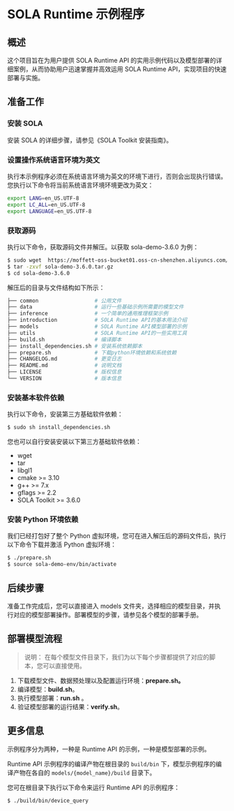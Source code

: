 # SOLA Runtime 示例程序

## 概述

这个项目旨在为用户提供 SOLA Runtime API 的实用示例代码以及模型部署的详细案例，从而协助用户迅速掌握并高效运用 SOLA Runtime API，实现项目的快速部署与实施。

## 准备工作

### **安装 SOLA**

安装 SOLA 的详细步骤，请参见《SOLA Toolkit 安装指南》。

### 设置操作系统语言环境为英文

执行本示例程序必须在系统语言环境为英文的环境下进行，否则会出现执行错误。您执行以下命令将当前系统语言环境环境更改为英文：

```Bash
export LANG=en_US.UTF-8
export LC_ALL=en_US.UTF-8
export LANGUAGE=en_US.UTF-8
```

### **获取**源码

执行以下命令，获取源码文件并解压。以获取 sola-demo-3.6.0 为例：

```Bash
$ sudo wget  https://moffett-oss-bucket01.oss-cn-shenzhen.aliyuncs.com/sola-demo/sola-demo-3.6.0.tar.gz
$ tar -zxvf sola-demo-3.6.0.tar.gz
$ cd sola-demo-3.6.0
```

解压后的目录与文件结构如下所示：

```Bash
├── common                  # 公用文件
├── data                    # 运行一些基础示例所需要的模型文件
├── inference               # 一个简单的通用推理框架示例
├── introduction            # SOLA Runtime API的基本用法介绍
├── models                  # SOLA Runtime API模型部署的示例
├── utils                   # SOLA Runtime API的一些实用工具
├── build.sh                # 编译脚本
├── install_dependencies.sh # 安装系统依赖脚本
├── prepare.sh              # 下载python环境依赖和系统依赖
├── CHANGELOG.md            # 更变日志
├── README.md               # 说明文档
├── LICENSE                 # 版权信息
└── VERSION                 # 版本信息
```

### 安装基本**软件依赖**

执行以下命令，安装第三方基础软件依赖：

```Bash
$ sudo sh install_dependencies.sh
```

您也可以自行安装安装以下第三方基础软件依赖：

- wget
- tar
- libgl1
- cmake >= 3.10
- g++ >= 7.x
- gflags >= 2.2
- SOLA Toolkit >= 3.6.0

### 安装 **Python 环境**依赖

我们已经打包好了整个 Python 虚拟环境，您可在进入解压后的源码文件后，执行以下命令下载并激活 Python 虚拟环境：

```Bash
$ ./prepare.sh
$ source sola-demo-env/bin/activate
```

## 后续步骤

准备工作完成后，您可以直接进入 models 文件夹，选择相应的模型目录，并执行对应的模型部署操作。部署模型的步骤，请参见各个模型的部署手册。

## 部署模型流程

> 说明： 在每个模型文件目录下，我们为以下每个步骤都提供了对应的脚本，您可以直接使用。

1. 下载模型文件、数据预处理以及配置运行环境：**prepare.sh。**
2. 编译模型：**build.sh**。
3. 执行模型部署：**run.sh** 。
4. 验证模型部署的运行结果：**verify.sh**。

## **更多信息**

示例程序分为两种，一种是 Runtime API 的示例，一种是模型部署的示例。

Runtime API 示例程序的编译产物在根目录的 `build/bin` 下，模型示例程序的编译产物在各自的 `models/{model_name}/build` 目录下。

您可在根目录下执行以下命令来运行 Runtime API 的示例程序：

```Bash
$ ./build/bin/device_query
```
